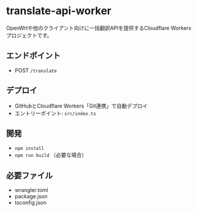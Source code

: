 # translate-api-worker

OpenWrtや他のクライアント向けに一括翻訳APIを提供するCloudflare Workersプロジェクトです。

## エンドポイント
- POST `/translate`

## デプロイ
- GitHubとCloudflare Workers「Git連携」で自動デプロイ
- エントリーポイント: `src/index.ts`

## 開発
- `npm install`
- `npm run build` （必要な場合）

## 必要ファイル
- wrangler.toml
- package.json
- tsconfig.json